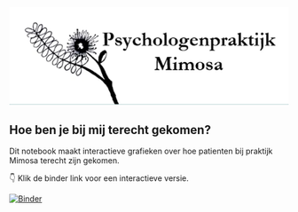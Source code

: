 ![logo mimosa](mimosa_logo.png)
## Hoe ben je bij mij terecht gekomen?


Dit notebook maakt interactieve grafieken over hoe patienten bij praktijk Mimosa terecht zijn gekomen.

:point_down: Klik de binder link voor een interactieve versie.

[![Binder](https://mybinder.org/badge_logo.svg)](https://mybinder.org/v2/gh/Ben-Van-Raemdonck/Mimosa/HEAD)
